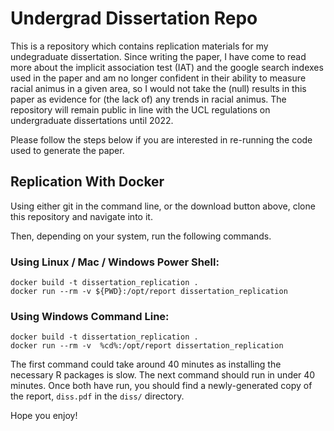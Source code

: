# Undergrad Dissertation Repo

This is a repository which contains replication materials for my undegraduate dissertation. 
Since writing the paper, I have come to read more about the implicit association test (IAT) and 
the google search indexes used in the paper and am no longer confident in their ability to measure racial animus in a given area, 
so I would not take the (null) results in this paper as evidence for (the lack of) any trends in racial animus. The repository will remain public in line with the UCL regulations on undergraduate dissertations until 2022. 


Please follow the steps below if you are interested in re-running the code used to generate the paper.

## Replication With Docker
Using either git in the command line, or the download button above, clone this repository and navigate into it.

Then, depending on your system, run the following commands.

### Using Linux / Mac / Windows Power Shell:
```
docker build -t dissertation_replication .
docker run --rm -v ${PWD}:/opt/report dissertation_replication
```
### Using Windows Command Line:
```
docker build -t dissertation_replication .
docker run --rm -v  %cd%:/opt/report dissertation_replication
```
The first command could take around 40 minutes as installing the necessary R packages is slow.
The next command should run in under 40 minutes.
Once both have run, you should find a newly-generated copy of the report, ```diss.pdf``` in the ```diss/``` directory.

Hope you enjoy!
